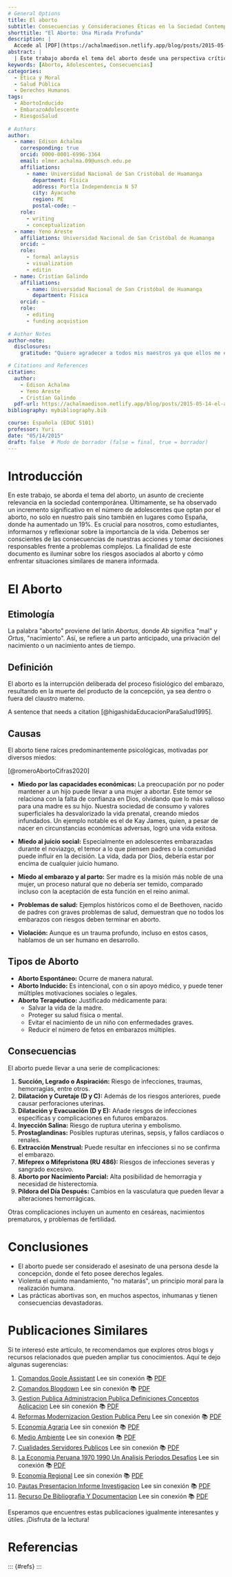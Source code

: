 ```yaml
---
# General Options
title: El aborto
subtitle: Consecuencias y Consideraciones Éticas en la Sociedad Contemporánea
shorttitle: "El Aborto: Una Mirada Profunda"
description: |
  Accede al [PDF](https://achalmaedison.netlify.app/blog/posts/2015-05-14-el-aborto/index.pdf) completo aquí.
abstract: |
  | Este trabajo aborda el tema del aborto desde una perspectiva crítica y educativa, explorando sus causas, tipos y las graves consecuencias tanto físicas como psicológicas asociadas. Se analizan los miedos y presiones sociales que influyen en la decisión de abortar, así como las implicaciones éticas y legales de este acto. El documento busca informar y reflexionar sobre el valor de la vida y las responsabilidades inherentes a la toma de decisiones en situaciones de embarazo no deseado, ofreciendo una visión integral que combina datos científicos, testimonios y consideraciones morales.
keywords: [Aborto, Adolescentes, Consecuencias]
categories:
  - Ética y Moral
  - Salud Pública
  - Derechos Humanos
tags:
  - AbortoInducido
  - EmbarazoAdolescente
  - RiesgosSalud
  
# Authors
author:
  - name: Edison Achalma
    corresponding: true
    orcid: 0000-0001-6996-3364
    email: elmer.achalma.09@unsch.edu.pe
    affiliations:
      - name: Universidad Nacional de San Cristóbal de Huamanga
        department: Física
        address: Portla Independencia N 57
        city: Ayacucho
        region: PE
        postal-code: ~
    role:
      - writing
      - conceptualization
  - name: Yeno Areste
    affiliations: Universidad Nacional de San Cristóbal de Huamanga
    orcid: ~
    role:
      - formal anlaysis
      - visualization
      - editin
  - name: Cristían Galindo
    affiliations: 
      - name: Universidad Nacional de San Cristóbal de Huamanga
        department: Física
    orcid: ~
    role:
      - editing
      - funding acquistion
      
# Author Notes
author-note:
  disclosures:
    gratitude: "Quiero agradecer a todos mis maestros ya que ellos me enseñan valorar los estudios y a superarme cada día, también agradezco a mis padres porque ellos están en los días más difíciles de mi vida como estudiante. Y agradezco a Dios por darme la salud que tengo, estoy seguro que mis metas planteadas darán fruto en el futuro y por ende me debo esforzar cada día para ser mejor en la universidad y en todo lugar sin olvidar el respeto que engrandece a la persona."

# Citations and References
citation:
  author:
    - Edison Achalma
    - Yeno Areste
    - Cristían Galindo
  pdf-url: https://achalmaedison.netlify.app/blog/posts/2015-05-14-el-aborto/index.pdf
bibliography: mybibliography.bib

course: Española (EDUC 5101)
professor: Yuri
date: "05/14/2015"
draft: false  # Modo de borrador (false = final, true = borrador)
---
```








# Introducción

En este trabajo, se aborda el tema del aborto, un asunto de creciente relevancia en la sociedad contemporánea. Últimamente, se ha observado un incremento significativo en el número de adolescentes que optan por el aborto, no solo en nuestro país sino también en lugares como España, donde ha aumentado un 19%. Es crucial para nosotros, como estudiantes, informarnos y reflexionar sobre la importancia de la vida. Debemos ser conscientes de las consecuencias de nuestras acciones y tomar decisiones responsables frente a problemas complejos. La finalidad de este documento es iluminar sobre los riesgos asociados al aborto y cómo enfrentar situaciones similares de manera informada.

# El Aborto

## Etimología

La palabra "aborto" proviene del latín *Abortus*, donde *Ab* significa "mal" y *Ortus*, "nacimiento". Así, se refiere a un parto anticipado, una privación del nacimiento o un nacimiento antes de tiempo.

## Definición

El aborto es la interrupción deliberada del proceso fisiológico del embarazo, resultando en la muerte del producto de la concepción, ya sea dentro o fuera del claustro materno.

A sentence that needs a citation [@higashidaEducacionParaSalud1995].

## Causas

El aborto tiene raíces predominantemente psicológicas, motivadas por diversos miedos:

[@romeroAbortoCifras2020]


- **Miedo por las capacidades económicas:** La preocupación por no poder mantener a un hijo puede llevar a una mujer a abortar. Este temor se relaciona con la falta de confianza en Dios, olvidando que lo más valioso para una madre es su hijo. Nuestra sociedad de consumo y valores superficiales ha desvalorizado la vida prenatal, creando miedos infundados. Un ejemplo notable es el de Kay James, quien, a pesar de nacer en circunstancias económicas adversas, logró una vida exitosa.

- **Miedo al juicio social:** Especialmente en adolescentes embarazadas durante el noviazgo, el temor a lo que piensen padres o la comunidad puede influir en la decisión. La vida, dada por Dios, debería estar por encima de cualquier juicio humano.

- **Miedo al embarazo y al parto:** Ser madre es la misión más noble de una mujer, un proceso natural que no debería ser temido, comparado incluso con la aceptación de esta función en el reino animal.

- **Problemas de salud:** Ejemplos históricos como el de Beethoven, nacido de padres con graves problemas de salud, demuestran que no todos los embarazos con riesgos deben terminar en aborto.

- **Violación:** Aunque es un trauma profundo, incluso en estos casos, hablamos de un ser humano en desarrollo.

## Tipos de Aborto

- **Aborto Espontáneo:** Ocurre de manera natural.
- **Aborto Inducido:** Es intencional, con o sin apoyo médico, y puede tener múltiples motivaciones sociales o legales.
- **Aborto Terapéutico:** Justificado médicamente para:
  - Salvar la vida de la madre.
  - Proteger su salud física o mental.
  - Evitar el nacimiento de un niño con enfermedades graves.
  - Reducir el número de fetos en embarazos múltiples.

## Consecuencias

El aborto puede llevar a una serie de complicaciones:

1. **Succión, Legrado o Aspiración:** Riesgo de infecciones, traumas, hemorragias, entre otros.
2. **Dilatación y Curetaje (D y C):** Además de los riesgos anteriores, puede causar perforaciones uterinas.
3. **Dilatación y Evacuación (D y E):** Añade riesgos de infecciones específicas y complicaciones en futuros embarazos.
4. **Inyección Salina:** Riesgo de ruptura uterina y embolismo.
5. **Prostaglandinas:** Posibles rupturas uterinas, sepsis, y fallos cardíacos o renales.
6. **Extracción Menstrual:** Puede resultar en infecciones si no se confirma el embarazo.
7. **Mifeprex o Mifepristona (RU 486):** Riesgos de infecciones severas y sangrado excesivo.
8. **Aborto por Nacimiento Parcial:** Alta posibilidad de hemorragia y necesidad de histerectomía.
9. **Píldora del Día Después:** Cambios en la vasculatura que pueden llevar a alteraciones hemorrágicas.

Otras complicaciones incluyen un aumento en cesáreas, nacimientos prematuros, y problemas de fertilidad.

# Conclusiones

- El aborto puede ser considerado el asesinato de una persona desde la concepción, donde el feto posee derechos legales.
- Violenta el quinto mandamiento, "no matarás", un principio moral para la realización humana.
- Las prácticas abortivas son, en muchos aspectos, inhumanas y tienen consecuencias devastadoras.



# Publicaciones Similares

Si te interesó este artículo, te recomendamos que explores otros blogs y recursos relacionados que pueden ampliar tus conocimientos. Aquí te dejo algunas sugerencias:


1. [Comandos Goole Assistant](https://achalmaedison.netlify.app/blog/posts/2020-05-23-comandos-goole-assistant) Lee sin conexión 📚 [PDF](https://achalmaedison.netlify.app/blog/posts/2020-05-23-comandos-goole-assistant/index.pdf)
2. [Comandos Blogdown](https://achalmaedison.netlify.app/blog/posts/2021-07-14-comandos-blogdown) Lee sin conexión 📚 [PDF](https://achalmaedison.netlify.app/blog/posts/2021-07-14-comandos-blogdown/index.pdf)
3. [Gestion Publica Administracion Publica Definiciones Conceptos Aplicacion](https://achalmaedison.netlify.app/blog/posts/2021-10-01-gestion-publica-administracion-publica-definiciones-conceptos-aplicacion) Lee sin conexión 📚 [PDF](https://achalmaedison.netlify.app/blog/posts/2021-10-01-gestion-publica-administracion-publica-definiciones-conceptos-aplicacion/index.pdf)
4. [Reformas Modernizacion Gestion Publica Peru](https://achalmaedison.netlify.app/blog/posts/2021-10-01-reformas-modernizacion-gestion-publica-peru) Lee sin conexión 📚 [PDF](https://achalmaedison.netlify.app/blog/posts/2021-10-01-reformas-modernizacion-gestion-publica-peru/index.pdf)
5. [Economia Agraria](https://achalmaedison.netlify.app/blog/posts/2022-04-22-economia-agraria) Lee sin conexión 📚 [PDF](https://achalmaedison.netlify.app/blog/posts/2022-04-22-economia-agraria/index.pdf)
6. [Medio Ambiente](https://achalmaedison.netlify.app/blog/posts/2022-06-02-medio-ambiente) Lee sin conexión 📚 [PDF](https://achalmaedison.netlify.app/blog/posts/2022-06-02-medio-ambiente/index.pdf)
7. [Cualidades Servidores Publicos](https://achalmaedison.netlify.app/blog/posts/2023-05-11-cualidades-servidores-publicos) Lee sin conexión 📚 [PDF](https://achalmaedison.netlify.app/blog/posts/2023-05-11-cualidades-servidores-publicos/index.pdf)
8. [La Economia Peruana 1970 1990 Un Analisis Periodos Desafios](https://achalmaedison.netlify.app/blog/posts/2023-05-12-la-economia-peruana-1970-1990-un-analisis-periodos-desafios) Lee sin conexión 📚 [PDF](https://achalmaedison.netlify.app/blog/posts/2023-05-12-la-economia-peruana-1970-1990-un-analisis-periodos-desafios/index.pdf)
9. [Economia Regional](https://achalmaedison.netlify.app/blog/posts/2023-05-16-economia-regional) Lee sin conexión 📚 [PDF](https://achalmaedison.netlify.app/blog/posts/2023-05-16-economia-regional/index.pdf)
10. [Pautas Presentacion Informe Investigacion](https://achalmaedison.netlify.app/blog/posts/2023-06-03-pautas-presentacion-informe-investigacion) Lee sin conexión 📚 [PDF](https://achalmaedison.netlify.app/blog/posts/2023-06-03-pautas-presentacion-informe-investigacion/index.pdf)
11. [Recurso De Bibliografia Y Documentacion](https://achalmaedison.netlify.app/blog/posts/2025-01-12-recurso-de-bibliografia-y-documentacion) Lee sin conexión 📚 [PDF](https://achalmaedison.netlify.app/blog/posts/2025-01-12-recurso-de-bibliografia-y-documentacion/index.pdf)


Esperamos que encuentres estas publicaciones igualmente interesantes y útiles. ¡Disfruta de la lectura!



# Referencias

::: {#refs}
:::
